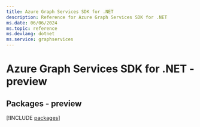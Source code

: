 ```yaml
---
title: Azure Graph Services SDK for .NET
description: Reference for Azure Graph Services SDK for .NET
ms.date: 06/06/2024
ms.topic: reference
ms.devlang: dotnet
ms.service: graphservices
---
```

# Azure Graph Services SDK for .NET - preview
## Packages - preview
[!INCLUDE [packages](graph-services-index.md)]